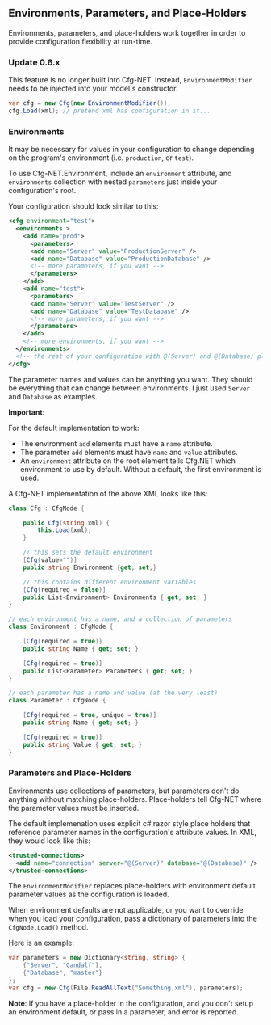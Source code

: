 ## Environments, Parameters, and Place-Holders

Environments, parameters, and place-holders work together in order
to provide configuration flexibility at run-time.

### Update 0.6.x
This feature is no longer built into Cfg-NET. 
Instead, `EnvironmentModifier` needs to be 
injected into your model's constructor.

```csharp
var cfg = new Cfg(new EnvironmentModifier());
cfg.Load(xml); // pretend xml has configuration in it...

```

### Environments
It may be necessary for values in your configuration to
change depending on the program's 
environment (i.e. `production`, or `test`).

To use Cfg-NET.Environment, include an `environment` attribute, 
and `environments` collection with nested `parameters` 
just inside your configuration's root.

Your configuration should look similar to this:

```xml
<cfg environment="test">
  <environments >
    <add name="prod">
      <parameters>
      <add name="Server" value="ProductionServer" />
      <add name="Database" value="ProductionDatabase" />
      <!-- more parameters, if you want -->
      </parameters>
    </add>
    <add name="test">
      <parameters>
      <add name="Server" value="TestServer" />
      <add name="Database" value="TestDatabase" />
      <!-- more parameters, if you want -->
      </parameters>
    </add>
    <!-- more environments, if you want -->
  </environments>
  <!-- the rest of your configuration with @(Server) and @(Database) place-holders -->
</cfg>
```

The parameter names and values can be anything you want.
They should be everything that can change between environments.
I just used `Server` and `Database` as examples.

**Important**:  

For the default implementation to work:

* The environment `add` elements must have a `name` attribute.
* The parameter `add` elements must have `name` and `value` attributes.
* An `environment` attribute on the root element tells Cfg.NET which
environment to use by default. Without a default, the first 
environment is used.

A Cfg-NET implementation of the above XML looks like this:

```csharp
class Cfg : CfgNode {

    public Cfg(string xml) {
        this.Load(xml);
    }

    // this sets the default environment
    [Cfg(value="")]
    public string Environment {get; set;}

    // this contains different environment variables
    [Cfg(required = false)]
    public List<Environment> Environments { get; set; }
}

// each environment has a name, and a collection of parameters
class Environment : CfgNode {

    [Cfg(required = true)]
    public string Name { get; set; }

    [Cfg(required = true)]
    public List<Parameter> Parameters { get; set; }
}

// each parameter has a name and value (at the very least)
class Parameter : CfgNode {

    [Cfg(required = true, unique = true)]
    public string Name { get; set; }

    [Cfg(required = true)]
    public string Value { get; set; }
}
```

### Parameters and Place-Holders
Environments use collections of parameters, but parameters don't do anything
without matching place-holders. Place-holders tell Cfg-NET where the parameter
values must be inserted.

The default implemenation uses explicit c# razor style place holders that 
reference parameter names in the configuration's attribute values. In XML, 
they would look like this:

```xml
<trusted-connections>
  <add name="connection" server="@(Server)" database="@(Database)" />
</trusted-connections>
```

The `EnvironmentModifier` replaces place-holders with 
environment default parameter values as the configuration 
is loaded.

When environment defaults are not applicable,
or you want to override when you load your configuration, 
pass a dictionary of parameters into the `CfgNode.Load()` method.

Here is an example:

```csharp
var parameters = new Dictionary<string, string> {
    {"Server", "Gandalf"},
    {"Database", "master"}
};
var cfg = new Cfg(File.ReadAllText("Something.xml"), parameters);
```

**Note**: If you have a place-holder in the configuration,
and you don't setup an environment default, or pass in a parameter, 
and error is reported.